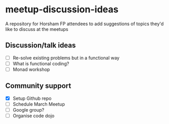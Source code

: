 # meetup-discussion-ideas

A repository for Horsham FP attendees to add suggestions of topics they'd like to discuss at the meetups

## Discussion/talk ideas

- [ ] Re-solve existing problems but in a functional way
- [ ] What is functional coding?
- [ ] Monad workshop

## Community support

- [x] Setup Github repo
- [ ] Schedule March Meetup
- [ ] Google group?
- [ ] Organise code dojo

